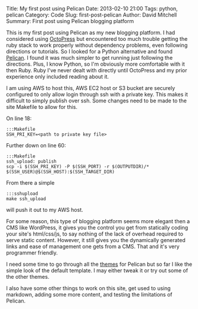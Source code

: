 Title: My first post using Pelican
Date: 2013-02-10 21:00
Tags: python, pelican
Category: Code
Slug: first-post-pelican
Author: David Mitchell
Summary: First post using Pelican blogging platform

This is my first post using Pelican as my new blogging platform. I had considered using [OctoPress](http://www.octopress.org) but encountered too much trouble getting the ruby stack to work properly without dependency problems, even following directions or tutorials. So I looked for a Python alternative and found [Pelican](http://docs.notmyidea.org/alexis/pelican/). I found it was much simpler to get running just following the directions. Plus, I know Python, so I'm obviously more comfortable with it then Ruby. Ruby I've never dealt with directly until OctoPress and my prior experience only included reading about it.

I am using AWS to host this, AWS EC2 host or S3 bucket are securely configured to only allow login through ssh with a private key. This makes it difficult to simply publish over ssh. Some changes need to be made to the site Makefile to allow for this.

On line 18:

    :::Makefile
    SSH_PRI_KEY=<path to private key file>

Further down on line 60:

    :::Makefile	
    ssh_upload: publish
    scp -i $(SSH_PRI_KEY) -P $(SSH_PORT) -r $(OUTPUTDIR)/* $(SSH_USER)@$(SSH_HOST):$(SSH_TARGET_DIR)

From there a simple 

    :::sshupload
    make ssh_upload

will push it out to my AWS host.

For some reason, this type of blogging platform seems more elegant then a CMS like WordPress, it gives you the control you get from statically coding your site's html/css/js, to say nothing of the lack of overhead required to serve static content. However, it still gives you the dynamically generated links and ease of management one gets from a CMS. That and it's very programmer friendly.

I need some time to go through all the [themes](https://github.com/getpelican/pelican-themes) for Pelican but so far I like the simple look of the default template. I may either tweak it or try out some of the other themes.

I also have some other things to work on this site, get used to using markdown, adding some more content, and testing the limitations of Pelican.
    
